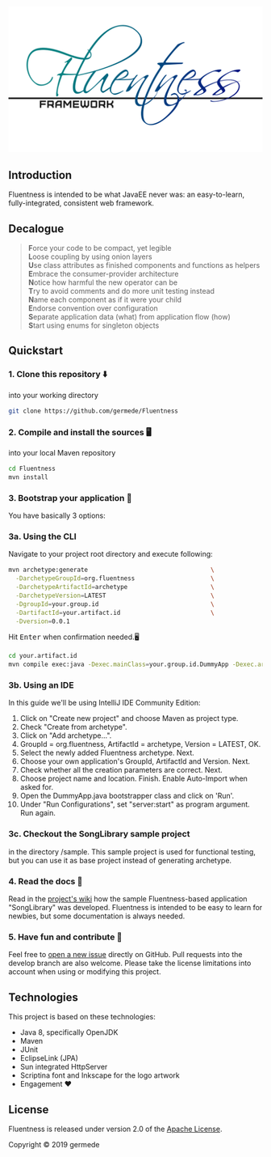 ![Fluentness logo](core/art/logo.png?raw=true "Fluentness logo")

## Introduction
Fluentness is intended to be what JavaEE never was: an easy-to-learn, fully-integrated, consistent web framework. 

## Decalogue

>**F**orce your code to be compact, yet legible  
>**L**oose coupling by using onion layers  
>**U**se class attributes as finished components and functions as helpers  
>**E**mbrace the consumer-provider architecture  
>**N**otice how harmful the new operator can be  
>**T**ry to avoid comments and do more unit testing instead  
>**N**ame each component as if it were your child  
>**E**ndorse convention over configuration  
>**S**eparate application data (what) from application flow (how)  
>**S**tart using enums for singleton objects  

## Quickstart

### 1. Clone this repository :arrow_down:
into your working directory

```bash
git clone https://github.com/germede/Fluentness
```

### 2. Compile and install the sources :desktop_computer:
into your local Maven repository

```bash
cd Fluentness
mvn install
```

### 3. Bootstrap your application :rocket:
You have basically 3 options:


### 3a. Using the CLI
Navigate to your project root directory and execute following:
```bash
mvn archetype:generate                                  \
  -DarchetypeGroupId=org.fluentness                     \
  -DarchetypeArtifactId=archetype                       \
  -DarchetypeVersion=LATEST                             \
  -DgroupId=your.group.id                               \
  -DartifactId=your.artifact.id                         \
  -Dversion=0.0.1
```
Hit <kbd>Enter</kbd> when confirmation needed.:desktop_computer:
```bash
cd your.artifact.id
mvn compile exec:java -Dexec.mainClass=your.group.id.DummyApp -Dexec.args="server:start"
```
 
### 3b. Using an IDE
In this guide we'll be using IntelliJ IDE Community Edition:

1. Click on "Create new project" and choose Maven as project type.
2. Check "Create from archetype".
3. Click on "Add archetype...".
4. GroupId = org.fluentness, ArtifactId = archetype, Version = LATEST, OK.
5. Select the newly added Fluentness archetype. Next.
6. Choose your own application's GroupId, ArtifactId and Version. Next.
7. Check whether all the creation parameters are correct. Next.
8. Choose project name and location. Finish. Enable Auto-Import when asked for.
9. Open the DummyApp.java bootstrapper class and click on 'Run'.
10. Under "Run Configurations", set "server:start" as program argument. Run again. 

### 3c. Checkout the SongLibrary sample project
in the directory /sample. This sample project is used for functional testing, but you can use it as base project instead of generating archetype.

### 4. Read the docs :closed_book:
Read in the [project's wiki](https://github.com/germede/Fluentness/wiki) how the sample Fluentness-based application "SongLibrary" was developed. Fluentness is intended to be easy to learn 
for newbies, but some documentation is always needed.   

### 5. Have fun and contribute :construction_worker:
Feel free to [open a new issue](https://github.com/germede/Fluentness/issues/new) directly on GitHub. Pull requests into the develop branch are also welcome. 
Please take the license limitations into account when using or modifying this project.


## Technologies
This project is based on these technologies:
- Java 8, specifically OpenJDK
- Maven
- JUnit
- EclipseLink (JPA)
- Sun integrated HttpServer
- Scriptina font and Inkscape for the logo artwork
- Engagement :heart:

## License
Fluentness is released under version 2.0 of the [Apache License](https://www.apache.org/licenses/LICENSE-2.0).

Copyright © 2019 germede
